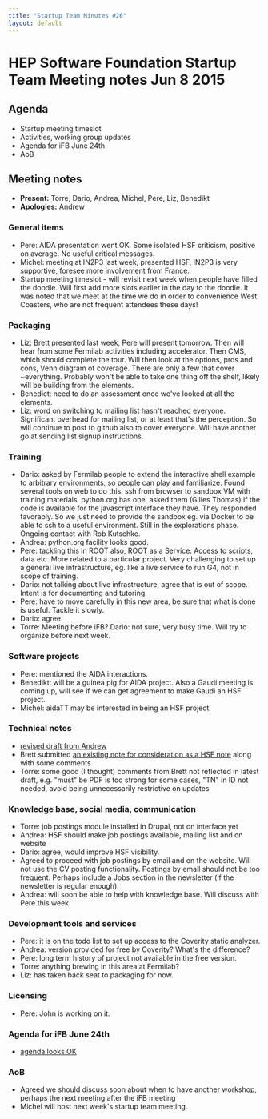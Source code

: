 ```yaml
---
title: "Startup Team Minutes #26"
layout: default
---
```


# HEP Software Foundation Startup Team Meeting notes Jun 8 2015

## Agenda

- Startup meeting timeslot
- Activities, working group updates
- Agenda for iFB June 24th
- AoB

## Meeting notes

- **Present:** Torre, Dario, Andrea, Michel, Pere, Liz, Benedikt
- **Apologies:** Andrew


### General items

- Pere: AIDA presentation went OK. Some isolated HSF criticism, positive on average. No useful critical messages.
- Michel: meeting at IN2P3 last week, presented HSF, IN2P3 is very supportive, foresee more involvement from France.
- Startup meeting timeslot - will revisit next week when people have filled the doodle. Will first add more slots earlier in the day to the doodle. It was noted that we meet at the time we do in order to convenience West Coasters, who are not frequent attendees these days!

### Packaging

- Liz: Brett presented last week, Pere will present tomorrow. Then will hear from some Fermilab activities including accelerator. Then CMS, which should complete the tour. Will then look at the options, pros and cons, Venn diagram of coverage. There are only a few that cover ~everything. Probably won't be able to take one thing off the shelf, likely will be building from the elements.
- Benedict: need to do an assessment once we've looked at all the elements.
- Liz: word on switching to mailing list hasn't reached everyone. Significant overhead for mailing list, or at least that's the perception. So will continue to post to github also to cover everyone. Will have another go at sending list signup instructions.

### Training

- Dario: asked by Fermilab people to extend the interactive shell example to arbitrary environments, so people can play and familiarize. Found several tools on web to do this. ssh from browser to sandbox VM with training materials. python.org has one, asked them (Gilles Thomas) if the code is available for the javascript interface they have. They responded favorably. So we just need to provide the sandbox eg. via Docker to be able to ssh to a useful environment. Still in the explorations phase. Ongoing contact with Rob Kutschke.
- Andrea: python.org facility looks good.
- Pere: tackling this in ROOT also, ROOT as a Service. Access to scripts, data etc. More related to a particular project. Very challenging to set up a general live infrastructure, eg. like a live service to run G4, not in scope of training.
- Dario: not talking about live infrastructure, agree that is out of scope. Intent is for documenting and tutoring.
- Pere: have to move carefully in this new area, be sure that what is done is useful. Tackle it slowly.
- Dario: agree.
- Torre: Meeting before iFB? Dario: not sure, very busy time. Will try to organize before next week.

### Software projects

- Pere: mentioned the AIDA interactions.
- Benedikt: will be a guinea pig for AIDA project. Also a Gaudi meeting is coming up, will see if we can get agreement to make Gaudi an HSF project.
- Michel: aidaTT may be interested in being an HSF project.

### Technical notes

- [revised draft from Andrew](https://mcnab.web.cern.ch/mcnab/hsf-tn/)
- Brett submitted [an existing note for consideration as a HSF note](http://arxiv.org/abs/1506.01309) along with some comments
- Torre: some good (I thought) comments from Brett not reflected in latest draft, e.g. "must" be PDF is too strong for some cases, "TN" in ID not needed, avoid being unnecessarily restrictive on updates

### Knowledge base, social media, communication

- Torre: job postings module installed in Drupal, not on interface yet
- Andrea: HSF should make job postings available, mailing list and on website
- Dario: agree, would improve HSF visibility.
- Agreed to proceed with job postings by email and on the website. Will not use the CV posting functionality. Postings by email should not be too frequent. Perhaps include a Jobs section in the newsletter (if the newsletter is regular enough).
- Andrea: will soon be able to help with knowledge base. Will discuss with Pere this week.

### Development tools and services

- Pere: it is on the todo list to set up access to the Coverity static analyzer.
- Andrea: version provided for free by Coverity? What's the difference?
- Pere: long term history of project not available in the free version.
- Torre: anything brewing in this area at Fermilab?
- Liz: has taken back seat to packaging for now.

### Licensing

- Pere: John is working on it.

### Agenda for iFB June 24th

- [agenda looks OK](https://indico.cern.ch/event/400188/)

### AoB

- Agreed we should discuss soon about when to have another workshop, perhaps the next meeting after the iFB meeting
- Michel will host next week's startup team meeting.
